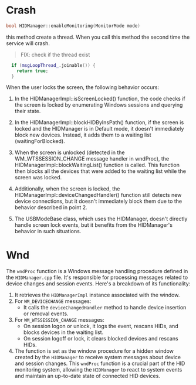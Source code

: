 
# Crash
```cpp
bool HIDManager::enableMonitoring(MonitorMode mode)
```
this method create a thread. When you call this method the second time the service will crash.
>FIX: check if the thread exist
```cpp
  if (msgLoopThread_.joinable()) {
    return true;
  }
```




When the user locks the screen, the following behavior occurs:

1. In the HIDManagerImpl::isScreenLocked() function, the code checks if the screen is locked by enumerating Windows sessions and querying their state.
    
2. In the HIDManagerImpl::blockHIDByInsPath() function, if the screen is locked and the HIDManager is in Default mode, it doesn't immediately block new devices. Instead, it adds them to a waiting list (waitingForBlocked).
    
3. When the screen is unlocked (detected in the WM_WTSSESSION_CHANGE message handler in wndProc), the HIDManagerImpl::blockWaitingList() function is called. This function then blocks all the devices that were added to the waiting list while the screen was locked.
    
4. Additionally, when the screen is locked, the HIDManagerImpl::deviceChangedHandler() function still detects new device connections, but it doesn't immediately block them due to the behavior described in point 2.
    
5. The USBModeBase class, which uses the HIDManager, doesn't directly handle screen lock events, but it benefits from the HIDManager's behavior in such situations.



# Wnd
The `wndProc` function is a Windows message handling procedure defined in the `HIDManager.cpp` file. It's responsible for processing messages related to device changes and session events. Here's a breakdown of its functionality:

1. It retrieves the `HIDManagerImpl` instance associated with the window.
2. For `WM_DEVICECHANGE` messages:
	- It calls the `deviceChangedHandler` method to handle device insertion or removal events.
1. For `WM_WTSSESSION_CHANGE` messages:
	-  On session logon or unlock, it logs the event, rescans HIDs, and blocks devices in the waiting list.
	-  On session logoff or lock, it clears blocked devices and rescans HIDs.
1. The function is set as the window procedure for a hidden window created by the `HIDManager` to receive system messages about device and session changes.
This `wndProc` function is a crucial part of the HID monitoring system, allowing the `HIDManager` to react to system events and maintain an up-to-date state of connected HID devices.




